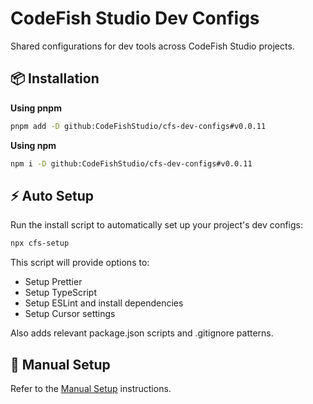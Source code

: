 # CodeFish Studio Dev Configs

Shared configurations for dev tools across CodeFish Studio projects.

## 📦 Installation

**Using pnpm**

```bash
pnpm add -D github:CodeFishStudio/cfs-dev-configs#v0.0.11
```

**Using npm**

```bash
npm i -D github:CodeFishStudio/cfs-dev-configs#v0.0.11
```

## ⚡ Auto Setup

Run the install script to automatically set up your project's dev configs:

```bash
npx cfs-setup
```

This script will provide options to:

- Setup Prettier
- Setup TypeScript
- Setup ESLint and install dependencies
- Setup Cursor settings

Also adds relevant package.json scripts and .gitignore patterns.

## 🔧 Manual Setup

Refer to the [Manual Setup](./docs/MANUAL_SETUP.md) instructions.
